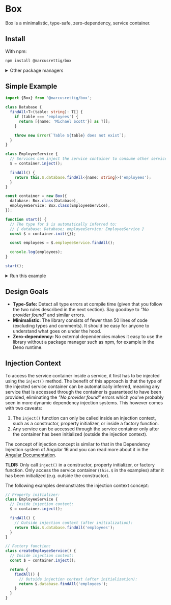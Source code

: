 # Box

Box is a minimalistic, type-safe, zero-dependency, service container.

## Install

With npm:
```sh
npm install @marcusrettig/box
```

<details>
  <summary>Other package managers</summary>
  <p>

With pnpm:

```sh
pnpm add @marcusrettig/box
```

With yarn:

```sh
yarn add @marcusrettig/box
```
  </p>
</details>

## Simple Example

```typescript
import {Box} from '@marcusrettig/box';

class Database {
  findAll<T>(table: string): T[] {
    if (table === 'employees') {
      return [{name: 'Michael Scott'}] as T[];
    }

    throw new Error(`Table ${table} does not exist`);
  }
}

class EmployeeService {
  // Services can inject the service container to consume other services.
  $ = container.inject();

  findAll() {
    return this.$.database.findAll<{name: string}>('employees');
  }
}

const container = new Box({
  database: Box.class(Database),
  employeeService: Box.class(EmployeeService),
});

function start() {
  // The type for $ is automatically inferred to:
  // { database: Database; employeeService: EmployeeService }
  const $ = container.init({});

  const employees = $.employeeService.findAll();

  console.log(employees);
}

start();
```

<details>
  <summary>Run this example</summary>
  <p>

```sh
npx tsx examples/simple.ts
```
</details>

## Design Goals

- **Type-Safe:** Detect all type errors at compile time (given that you follow the two rules described in the next section). Say goodbye to *"No provider found"* and similar errors.
- **Minimalistic:** The library consists of fewer than 50 lines of code (excluding types and comments). It should be easy for anyone to understand what goes on under the hood.
- **Zero-dependency:** No external dependencies makes it easy to use the library without a package manager such as npm, for example in the Deno runtime.

## Injection Context

To access the service container inside a service, it first has to be injected using the `inject()` method. The benefit of this approach is that the type of the injected service container can be automatically inferred, meaning any service that is accessed through the container is guaranteed to have been provided, eliminating the *"No provider found"* errors which you've probably seen in more dynamic dependency injection systems. This however comes with two caveats:

1. The `inject()` function can only be called inside an injection context, such as a constructor, property initializer, or inside a factory function.
2. Any service can be accessed through the service container only after the container has been initialized (outside the injection context).

The concept of injection concept is similar to that in the Dependency Injection system of Angular 16 and you can read more about it in the [Angular Documentation](https://angular.io/guide/dependency-injection-context).

**TLDR:** Only call `inject()` in a constructor, property initializer, or factory function. Only access the service container (`this.$` in the examples) after it has been initialized (e.g. outside the constructor).

The following examples demonstrates the injection context concept:

```typescript
// Property initializer:
class EmployeeService {
  // Inside injection context:
  $ = container.inject();

  findAll() {
    // Outside injection context (after initialization):
    return this.$.database.findAll('employees');
  }
}

// Factory function:
class createEmployeeService() {
  // Inside injection context:
  const $ = container.inject();

  return {
    findAll() {
      // Outside injection context (after initialization):
      return $.database.findAll('employees');
    }
  }
}
```
